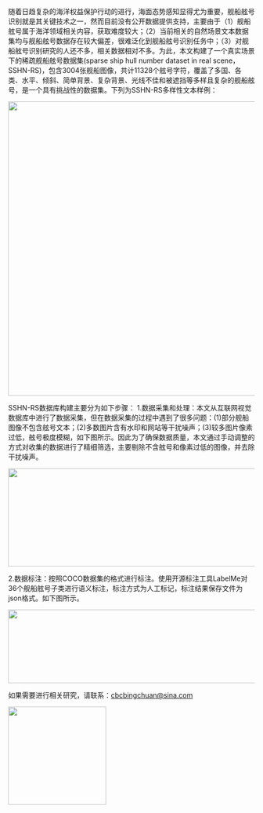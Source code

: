 随着日趋复杂的海洋权益保护行动的进行，海面态势感知显得尤为重要，舰船舷号识别就是其关键技术之一，然而目前没有公开数据提供支持，主要由于（1）舰船舷号属于海洋领域相关内容，获取难度较大；（2）当前相关的自然场景文本数据集均与舰船舷号数据存在较大偏差，很难泛化到舰船舷号识别任务中；（3）对舰船舷号识别研究的人还不多，相关数据相对不多。为此，本文构建了一个真实场景下的稀疏舰船舷号数据集(sparse ship hull number dataset in real scene，SSHN-RS)，包含3004张舰船图像，共计11328个舷号字符，覆盖了多国、各类、水平、倾斜、简单背景、复杂背景、光线不佳和被遮挡等多样且复杂的舰船舷号，是一个具有挑战性的数据集。下列为SSHN-RS多样性文本样例：

<img src="https://github.com/Bingchuan897/SSHN-RS/blob/main/Dataset/%E5%A4%9A%E6%A0%B7%E6%80%A7.png" width="800" height="600">

SSHN-RS数据库构建主要分为如下步骤：
1.数据采集和处理：本文从互联网视觉数据库中进行了数据采集，但在数据采集的过程中遇到了很多问题：(1)部分舰船图像不包含舷号文本；(2)多数图片含有水印和网站等干扰噪声；(3)较多图片像素过低，舷号极度模糊，如下图所示。因此为了确保数据质量，本文通过手动调整的方式对收集的数据进行了精细筛选，主要剔除不含舷号和像素过低的图像，并去除干扰噪声。

<img src="https://github.com/Bingchuan897/SSHN-RS/blob/main/Dataset/%E9%87%87%E9%9B%86%E9%97%AE%E9%A2%98%E5%9B%BE%E7%89%87.png" width="800" height="200">

2.数据标注：按照COCO数据集的格式进行标注。使用开源标注工具LabelMe对36个舰船舷号子类进行语义标注，标注方式为人工标记，标注结果保存文件为json格式。如下图所示。

<img src="https://github.com/Bingchuan897/SSHN-RS/blob/main/Dataset/%E6%A0%87%E6%B3%A8%E6%B5%81%E7%A8%8B.png" width="800" height="150">



如果需要进行相关研究，请联系：cbcbingchuan@sina.com

<img src="https://github.com/Bingchuan897/SSHN-RS/blob/main/Dataset/%E5%A4%9A%E6%A0%B7%E6%80%A7.png" width="200" height="200">


